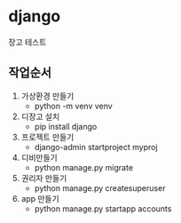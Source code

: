# django
 장고 테스트

## 작업순서
1. 가상환경 만들기
    - python -m venv venv
2. 디장고 설치
    - pip install django
3. 프로젝트 만들기
    - django-admin startproject myproj
4. 디비만들기 
    - python manage.py migrate
5. 권리자 만들기
    - python manage.py createsuperuser
6. app 만들기
    - python manage.py startapp accounts
    
